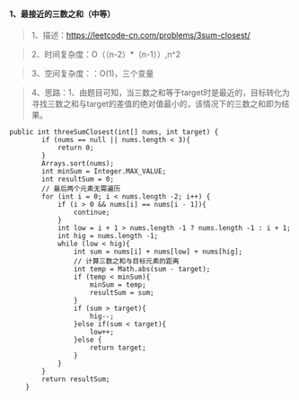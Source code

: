 #### 1、最接近的三数之和（中等）
> 1、描述：https://leetcode-cn.com/problems/3sum-closest/

> 2、时间复杂度：O（（n-2）*（n-1））,n^2

> 3、空间复杂度：：O(1)，三个变量

> 4、思路：1、由题目可知，当三数之和等于target时是最近的，目标转化为寻找三数之和与target的差值的绝对值最小的，该情况下的三数之和即为结果。

```
public int threeSumClosest(int[] nums, int target) {
        if (nums == null || nums.length < 3){
            return 0;
        }
        Arrays.sort(nums);
        int minSum = Integer.MAX_VALUE;
        int resultSum = 0;
        // 最后两个元素无需遍历
        for (int i = 0; i < nums.length -2; i++) {
            if (i > 0 && nums[i] == nums[i - 1]){
                continue;
            }
            int low = i + 1 > nums.length -1 ? nums.length -1 : i + 1;
            int hig = nums.length -1;
            while (low < hig){
                int sum = nums[i] + nums[low] + nums[hig];
                // 计算三数之和与目标元素的距离
                int temp = Math.abs(sum - target);
                if (temp < minSum){
                    minSum = temp;
                    resultSum = sum;
                }
                if (sum > target){
                    hig--;
                }else if(sum < target){
                    low++;
                }else {
                    return target;
                }
            }
        }
        return resultSum;
    }
```
